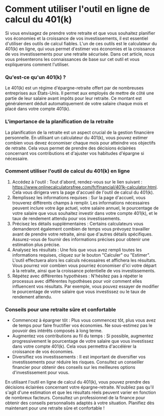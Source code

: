 Comment utiliser l'outil en ligne de calcul du 401(k)
=====================================================

Si vous envisagez de prendre votre retraite et que vous souhaitez planifier vos économies et la croissance de vos investissements, il est essentiel d'utiliser des outils de calcul fiables. L'un de ces outils est le calculateur du 401(k) en ligne, qui vous permet d'estimer vos économies et la croissance de vos investissements pour une retraite sécurisée. Dans cet article, nous vous présenterons les connaissances de base sur cet outil et vous expliquerons comment l'utiliser.

### Qu'est-ce qu'un 401(k) ?

Le 401(k) est un régime d'épargne-retraite offert par de nombreuses entreprises aux États-Unis. Il permet aux employés de mettre de côté une partie de leur salaire avant impôts pour leur retraite. Ce montant est généralement déduit automatiquement de votre salaire chaque mois et placé dans votre compte 401(k).

### L'importance de la planification de la retraite

La planification de la retraite est un aspect crucial de la gestion financière personnelle. En utilisant un calculateur du 401(k), vous pouvez estimer combien vous devez économiser chaque mois pour atteindre vos objectifs de retraite. Cela vous permet de prendre des décisions éclairées concernant vos contributions et d'ajuster vos habitudes d'épargne si nécessaire.

### Comment utiliser l'outil de calcul du 401(k) en ligne

1. Accédez à l'outil : Tout d'abord, rendez-vous sur le lien suivant : <https://www.onlinecalculatorsfree.com/fr/financial/401k-calculator.html>. Cela vous dirigera vers la page d'accueil de l'outil de calcul du 401(k).
2. Remplissez les informations requises : Sur la page d'accueil, vous trouverez différents champs à remplir. Les informations nécessaires peuvent inclure votre âge actuel, votre salaire annuel, le pourcentage de votre salaire que vous souhaitez investir dans votre compte 401(k), et le taux de rendement attendu pour vos investissements.
3. Précisez les détails supplémentaires : Certains calculateurs vous demanderont également combien de temps vous prévoyez travailler avant de prendre votre retraite, ainsi que d'autres détails spécifiques. Assurez-vous de fournir des informations précises pour obtenir une estimation plus précise.
4. Analysez les résultats : Une fois que vous avez rempli toutes les informations requises, cliquez sur le bouton "Calculer" ou "Estimer". L'outil effectuera alors les calculs nécessaires et affichera les résultats. Vous pourrez voir combien vous pourriez économiser d'ici votre départ à la retraite, ainsi que la croissance potentielle de vos investissements.
5. Répétez avec différentes hypothèses : N'hésitez pas à répéter le processus avec différentes hypothèses pour voir comment elles influencent vos résultats. Par exemple, vous pouvez essayer de modifier le pourcentage de votre salaire que vous investissez ou le taux de rendement attendu.

### Conseils pour une retraite sûre et confortable

- Commencez à épargner tôt : Plus vous commencez tôt, plus vous avez de temps pour faire fructifier vos économies. Ne sous-estimez pas le pouvoir des intérêts composés à long terme.
- Augmentez vos contributions au fil du temps : Si possible, augmentez progressivement le pourcentage de votre salaire que vous investissez dans votre compte 401(k). Cela vous permettra d'accélérer la croissance de vos économies.
- Diversifiez vos investissements : Il est important de diversifier vos investissements pour réduire les risques. Consultez un conseiller financier pour obtenir des conseils sur les meilleures options d'investissement pour vous.

En utilisant l'outil en ligne de calcul du 401(k), vous pouvez prendre des décisions éclairées concernant votre épargne-retraite. N'oubliez pas qu'il s'agit d'une estimation et que les résultats réels peuvent varier en fonction de nombreux facteurs. Consultez un professionnel de la finance pour obtenir des conseils personnalisés adaptés à votre situation. Planifiez dès maintenant pour une retraite sûre et confortable !